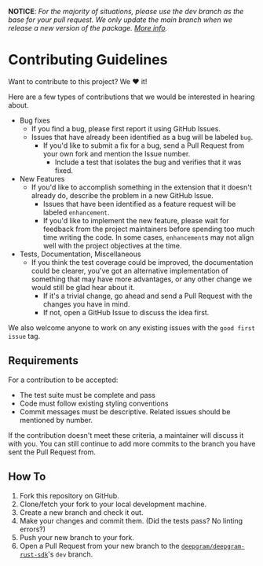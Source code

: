 **NOTICE**: *For the majority of situations, please use the dev branch as the base for your pull request.
We only update the main branch when we release a new version of the package.
[More info](https://github.com/deepgram/deepgram-rust-sdk/wiki/Branches).*

# Contributing Guidelines

Want to contribute to this project? We ❤️ it!

Here are a few types of contributions that we would be interested in hearing about.

* Bug fixes
  * If you find a bug, please first report it using GitHub Issues.
  * Issues that have already been identified as a bug will be labeled `bug`.
    * If you'd like to submit a fix for a bug, send a Pull Request from your own fork and mention the Issue number.
      * Include a test that isolates the bug and verifies that it was fixed.
* New Features
  * If you'd like to accomplish something in the extension that it doesn't already do, describe the problem in a new GitHub Issue.
    * Issues that have been identified as a feature request will be labeled `enhancement`.
    * If you'd like to implement the new feature, please wait for feedback from the project maintainers before spending
      too much time writing the code. In some cases, `enhancement`s may not align well with the project objectives at
      the time.
* Tests, Documentation, Miscellaneous
  * If you think the test coverage could be improved, the documentation could be clearer, you've got an alternative
    implementation of something that may have more advantages, or any other change we would still be glad hear about
    it.
    * If it's a trivial change, go ahead and send a Pull Request with the changes you have in mind.
    * If not, open a GitHub Issue to discuss the idea first.

We also welcome anyone to work on any existing issues with the `good first issue` tag.

## Requirements

For a contribution to be accepted:

* The test suite must be complete and pass
* Code must follow existing styling conventions
* Commit messages must be descriptive. Related issues should be mentioned by number.

If the contribution doesn't meet these criteria, a maintainer will discuss it with you. You can still
continue to add more commits to the branch you have sent the Pull Request from.

## How To

1. Fork this repository on GitHub.
2. Clone/fetch your fork to your local development machine.
3. Create a new branch and check it out.
4. Make your changes and commit them. (Did the tests pass? No linting errors?)
5. Push your new branch to your fork.
6. Open a Pull Request from your new branch to the [`deepgram/deepgram-rust-sdk`](https://github.com/deepgram/deepgram-rust-sdk)'s `dev` branch.
